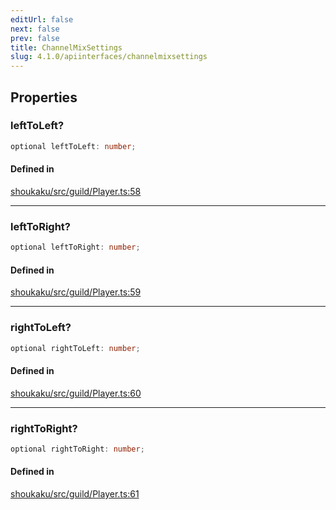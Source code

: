 ```yaml
---
editUrl: false
next: false
prev: false
title: ChannelMixSettings
slug: 4.1.0/apiinterfaces/channelmixsettings
---
```


## Properties

<a id="lefttoleft" name="lefttoleft" />

### leftToLeft?

```ts
optional leftToLeft: number;
```

#### Defined in

[shoukaku/src/guild/Player.ts:58](https://github.com/shipgirlproject/shoukaku/blob/30762f5af6c7b4176e69ee96fa39bc204a7cff21/src/guild/Player.ts#L58)

***

<a id="lefttoright" name="lefttoright" />

### leftToRight?

```ts
optional leftToRight: number;
```

#### Defined in

[shoukaku/src/guild/Player.ts:59](https://github.com/shipgirlproject/shoukaku/blob/30762f5af6c7b4176e69ee96fa39bc204a7cff21/src/guild/Player.ts#L59)

***

<a id="righttoleft" name="righttoleft" />

### rightToLeft?

```ts
optional rightToLeft: number;
```

#### Defined in

[shoukaku/src/guild/Player.ts:60](https://github.com/shipgirlproject/shoukaku/blob/30762f5af6c7b4176e69ee96fa39bc204a7cff21/src/guild/Player.ts#L60)

***

<a id="righttoright" name="righttoright" />

### rightToRight?

```ts
optional rightToRight: number;
```

#### Defined in

[shoukaku/src/guild/Player.ts:61](https://github.com/shipgirlproject/shoukaku/blob/30762f5af6c7b4176e69ee96fa39bc204a7cff21/src/guild/Player.ts#L61)
